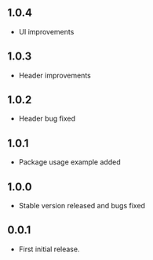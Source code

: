 ## 1.0.4
* UI improvements

## 1.0.3
* Header improvements

## 1.0.2
* Header bug fixed

## 1.0.1
* Package usage example added

## 1.0.0
* Stable version released and bugs fixed

## 0.0.1
* First initial release.
